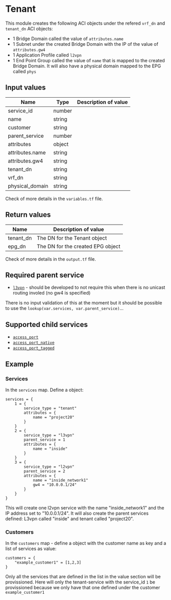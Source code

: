 # Tenant

This module creates the following ACI objects under the refered `vrf_dn` and `tenant_dn` ACI objects:

- 1 Bridge Domain called the value of `attributes.name`
- 1 Subnet under the created Bridge Domain with the IP of the value of `attributes.gw4`
- 1 Application Profile called `l2vpn`
- 1 End Point Group called the value of `name` that is mapped to the created Bridge Domain. It will also have a physical domain mapped to the EPG called `phys`

## Input values

| Name                 | Type   | Description of value |
|----------------------|--------|----------------------|
| service_id           | number |                      |
| name                 | string |                      |
| customer             | string |                      |
| parent_service       | number |                      |
| attributes           | object |                      |
| attributes.name      | string |                      |
| attributes.gw4       | string |                      |
| tenant_dn            | string |                      |
| vrf_dn               | string |                      |
| physical_domain      | string |                      |

Check of more details in the `variables.tf` file.

## Return values

| Name      | Description of value                 |
|-----------|--------------------------------------|
| tenant_dn | The DN for the Tenant object         |
| epg_dn    | The DN for the created EPG object    |

Check of more details in the `output.tf` file.

## Required parent service

- [`l3vpn`](../l3vpn/) - should be developed to not require this when there is no unicast routing involed (no gw4 is specified)

There is no input validation of this at the moment but it should be possible to use the `lookup(var.services, var.parent_service)`...

## Supported child services

- [`access_port`](../access_port/)
- [`access_port_native`](../access_port_native/)
- [`access_port_tagged`](../access_port_tagged/)

## Example

### Services

In the `services` map. Define a object:

```hcl
services = {
    1 = {
        service_type = "tenant"
        attributes = {
            name = "project20"
        }
    }
    2 = {
        service_type = "l3vpn"
        parent_service = 1
        attributes = {
            name = "inside"
        }
    }
    3 = {
        service_type = "l2vpn"
        parent_service = 2
        attributes = {
            name = "inside_network1"
            gw4 = "10.0.0.1/24"
        }
    }
}
```

This will create one l2vpn service with the name "inside_network1" and the IP address set to "10.0.0.1/24". It will also create the parent services defined: L3vpn called "inside" and tenant called "project20".

### Customers

In the `customers` map - define a object with the customer name as key and a list of services as value:

```hcl
customers = {
    "example_customer1" = [1,2,3]
}
```

Only all the services that are defined in the list in the value section will be provissioned. Here will only the tenant-service with the service_id `1` be provissioned because we only have that one defined under the customer `example_customer1`
